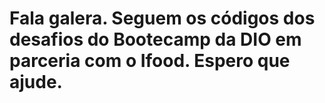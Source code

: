 # Fala galera. Seguem os códigos dos desafios do Bootecamp da DIO em parceria com o Ifood. Espero que ajude.